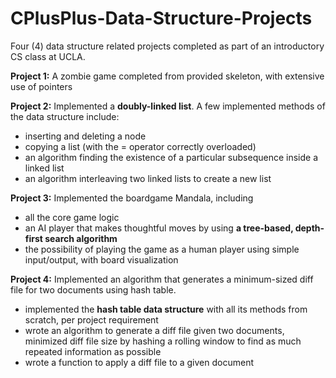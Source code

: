 # CPlusPlus-Data-Structure-Projects
Four (4) data structure related projects completed as part of an introductory CS class at UCLA.

**Project 1:** A zombie game completed from provided skeleton, with extensive use of pointers

**Project 2:** Implemented a **doubly-linked list**. A few implemented methods of the data structure include:
- inserting and deleting a node
- copying a list (with the = operator correctly overloaded)
- an algorithm finding the existence of a particular subsequence inside a linked list
- an algorithm interleaving two linked lists to create a new list
           
**Project 3:** Implemented the boardgame Mandala, including
- all the core game logic
- an AI player that makes thoughtful moves by using **a tree-based, depth-first search algorithm**
- the possibility of playing the game as a human player using simple input/output, with board visualization

**Project 4:** Implemented an algorithm that generates a minimum-sized diff file for two documents using hash table. 
- implemented the **hash table data structure** with all its methods from scratch, per project requirement
- wrote an algorithm to generate a diff file given two documents, minimized diff file size by hashing a rolling window to find                as much repeated information as possible
- wrote a function to apply a diff file to a given document
           
           
           
            
